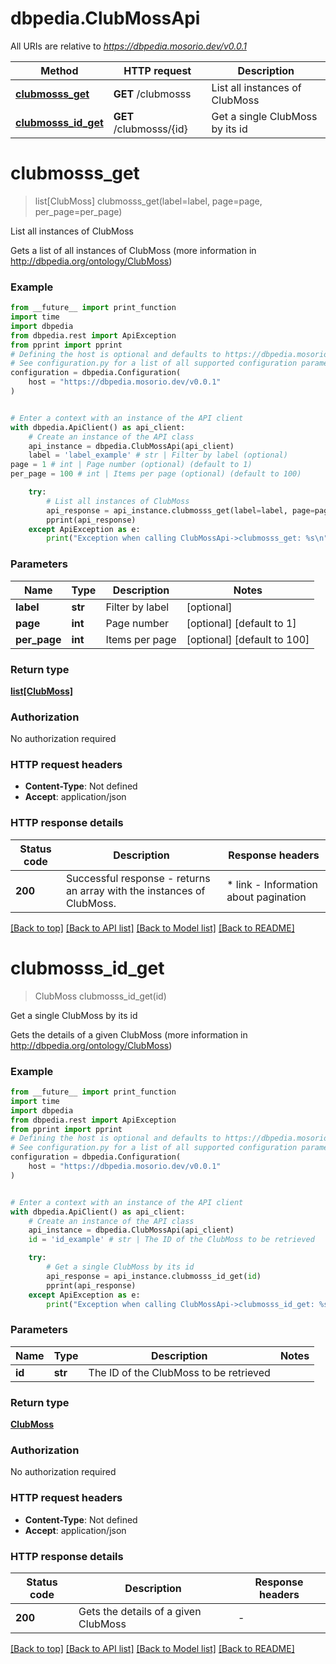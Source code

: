 # dbpedia.ClubMossApi

All URIs are relative to *https://dbpedia.mosorio.dev/v0.0.1*

Method | HTTP request | Description
------------- | ------------- | -------------
[**clubmosss_get**](ClubMossApi.md#clubmosss_get) | **GET** /clubmosss | List all instances of ClubMoss
[**clubmosss_id_get**](ClubMossApi.md#clubmosss_id_get) | **GET** /clubmosss/{id} | Get a single ClubMoss by its id


# **clubmosss_get**
> list[ClubMoss] clubmosss_get(label=label, page=page, per_page=per_page)

List all instances of ClubMoss

Gets a list of all instances of ClubMoss (more information in http://dbpedia.org/ontology/ClubMoss)

### Example

```python
from __future__ import print_function
import time
import dbpedia
from dbpedia.rest import ApiException
from pprint import pprint
# Defining the host is optional and defaults to https://dbpedia.mosorio.dev/v0.0.1
# See configuration.py for a list of all supported configuration parameters.
configuration = dbpedia.Configuration(
    host = "https://dbpedia.mosorio.dev/v0.0.1"
)


# Enter a context with an instance of the API client
with dbpedia.ApiClient() as api_client:
    # Create an instance of the API class
    api_instance = dbpedia.ClubMossApi(api_client)
    label = 'label_example' # str | Filter by label (optional)
page = 1 # int | Page number (optional) (default to 1)
per_page = 100 # int | Items per page (optional) (default to 100)

    try:
        # List all instances of ClubMoss
        api_response = api_instance.clubmosss_get(label=label, page=page, per_page=per_page)
        pprint(api_response)
    except ApiException as e:
        print("Exception when calling ClubMossApi->clubmosss_get: %s\n" % e)
```

### Parameters

Name | Type | Description  | Notes
------------- | ------------- | ------------- | -------------
 **label** | **str**| Filter by label | [optional] 
 **page** | **int**| Page number | [optional] [default to 1]
 **per_page** | **int**| Items per page | [optional] [default to 100]

### Return type

[**list[ClubMoss]**](ClubMoss.md)

### Authorization

No authorization required

### HTTP request headers

 - **Content-Type**: Not defined
 - **Accept**: application/json

### HTTP response details
| Status code | Description | Response headers |
|-------------|-------------|------------------|
**200** | Successful response - returns an array with the instances of ClubMoss. |  * link - Information about pagination <br>  |

[[Back to top]](#) [[Back to API list]](../README.md#documentation-for-api-endpoints) [[Back to Model list]](../README.md#documentation-for-models) [[Back to README]](../README.md)

# **clubmosss_id_get**
> ClubMoss clubmosss_id_get(id)

Get a single ClubMoss by its id

Gets the details of a given ClubMoss (more information in http://dbpedia.org/ontology/ClubMoss)

### Example

```python
from __future__ import print_function
import time
import dbpedia
from dbpedia.rest import ApiException
from pprint import pprint
# Defining the host is optional and defaults to https://dbpedia.mosorio.dev/v0.0.1
# See configuration.py for a list of all supported configuration parameters.
configuration = dbpedia.Configuration(
    host = "https://dbpedia.mosorio.dev/v0.0.1"
)


# Enter a context with an instance of the API client
with dbpedia.ApiClient() as api_client:
    # Create an instance of the API class
    api_instance = dbpedia.ClubMossApi(api_client)
    id = 'id_example' # str | The ID of the ClubMoss to be retrieved

    try:
        # Get a single ClubMoss by its id
        api_response = api_instance.clubmosss_id_get(id)
        pprint(api_response)
    except ApiException as e:
        print("Exception when calling ClubMossApi->clubmosss_id_get: %s\n" % e)
```

### Parameters

Name | Type | Description  | Notes
------------- | ------------- | ------------- | -------------
 **id** | **str**| The ID of the ClubMoss to be retrieved | 

### Return type

[**ClubMoss**](ClubMoss.md)

### Authorization

No authorization required

### HTTP request headers

 - **Content-Type**: Not defined
 - **Accept**: application/json

### HTTP response details
| Status code | Description | Response headers |
|-------------|-------------|------------------|
**200** | Gets the details of a given ClubMoss |  -  |

[[Back to top]](#) [[Back to API list]](../README.md#documentation-for-api-endpoints) [[Back to Model list]](../README.md#documentation-for-models) [[Back to README]](../README.md)

